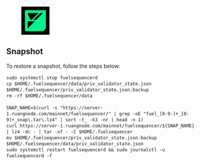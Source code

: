 <figure><img src="https://raw.githubusercontent.com/ruangnode/cosmos-images/main/logos/fuelsequencer.png" alt=""><figcaption></figcaption></figure>

## Snapshot
To restore a snapshot, follow the steps below:

```
sudo systemctl stop fuelsequencerd
cp $HOME/.fuelsequencer/data/priv_validator_state.json $HOME/.fuelsequencer/priv_validator_state.json.backup
rm -rf $HOME/.fuelsequencer/data

SNAP_NAME=$(curl -s "https://server-1.ruangnode.com/mainnet/fuelsequencer/" | grep -oE "fuel_[0-9-]+_[0-9]+_snap\.tar\.lz4" | sort -t_ -k3 -nr | head -n 1)
curl https://server-1.ruangnode.com/mainnet/fuelsequencer/${SNAP_NAME} | lz4 -dc - | tar -xf - -C $HOME/.fuelsequencer
mv $HOME/.fuelsequencer/priv_validator_state.json.backup $HOME/.fuelsequencer/data/priv_validator_state.json
sudo systemctl restart fuelsequencerd && sudo journalctl -u fuelsequencerd -f
```

